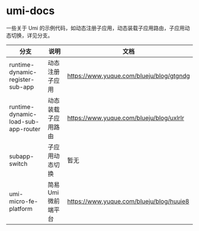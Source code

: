 # umi-docs

一些关于 Umi 的示例代码，如动态注册子应用，动态装载子应用路由，子应用动态切换，详见分支。

| 分支                                | 说明                | 文档                                     |
| ----------------------------------- | ------------------- | ---------------------------------------- |
| runtime-dynamic-register-sub-app    | 动态注册子应用      | https://www.yuque.com/blueju/blog/gtgndg |
| runtime-dynamic-load-sub-app-router | 动态装载子应用路由  | https://www.yuque.com/blueju/blog/uxlrlr |
| subapp-switch                       | 子应用动态切换      | 暂无                                     |
| umi-micro-fe-platform               | 简易 Umi 微前端平台 | https://www.yuque.com/blueju/blog/huuie8 |

